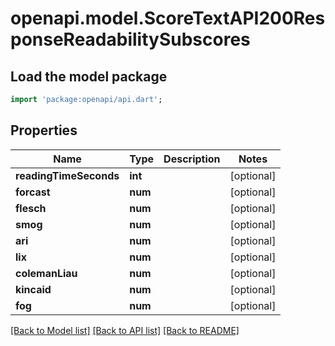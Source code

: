 # openapi.model.ScoreTextAPI200ResponseReadabilitySubscores

## Load the model package
```dart
import 'package:openapi/api.dart';
```

## Properties
Name | Type | Description | Notes
------------ | ------------- | ------------- | -------------
**readingTimeSeconds** | **int** |  | [optional] 
**forcast** | **num** |  | [optional] 
**flesch** | **num** |  | [optional] 
**smog** | **num** |  | [optional] 
**ari** | **num** |  | [optional] 
**lix** | **num** |  | [optional] 
**colemanLiau** | **num** |  | [optional] 
**kincaid** | **num** |  | [optional] 
**fog** | **num** |  | [optional] 

[[Back to Model list]](../README.md#documentation-for-models) [[Back to API list]](../README.md#documentation-for-api-endpoints) [[Back to README]](../README.md)


